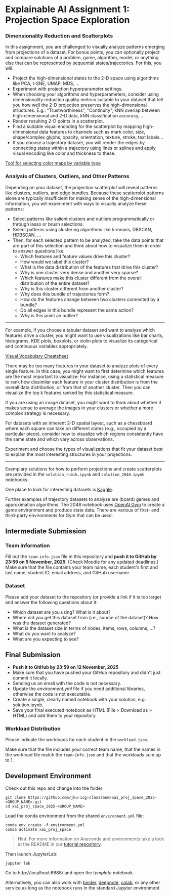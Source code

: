
# Explainable AI Assignment 1: Projection Space Exploration

### Dimensionality Reduction and Scatterplots

In this assignment, you are challenged to visually analyze patterns emerging from projections of a dataset. For bonus points, you can optionally project and compare solutions of a problem, game, algorithm, model, or anything else that can be represented by sequential states/trajectories. For this, you will:
* Project the high-dimensional states to the 2-D space using algorithms like PCA, t-SNE, UMAP, MDS, ...
* Experiment with projection hyperparameter settings.
* When choosing your algorithms and hyperparameters, consider using dimensionality reduction quality metrics suitable to your dataset that tell you how well the 2-D projection preserves the high-dimensional structures. E.g.: "Trustworthiness", "Continuity", kNN overlap between high-dimensional and 2-D data, kNN classification accuracy, ...
* Render resulting 2-D points in a scatterplot.
* Find a suitable visual encoding for the scatterplot by mapping high-dimensional data features to channels such as mark color, size, shape/complex glyphs, opacity, orientation, texture, stroke, text labels...
* If you choose a trajectory dataset, you will render the edges by connecting states within a trajectory using lines or splines and apply visual encoding like color and thickness to these.

[Tool for selecting color maps by variable type](https://colorbrewer2.org/#type=qualitative&scheme=Dark2&n=3)

### Analysis of Clusters, Outliers, and Other Patterns

Depending on your dataset, the projection scatterplot will reveal patterns like clusters, outliers, and edge bundles. Because these scatterplot patterns alone are typically insufficient for making sense of the high-dimensional information, you will experiment with ways to visually analyze these patterns:

* Select patterns like salient clusters and outliers programmatically or through lasso or brush selections.
* Select patterns using clustering algorithms like k-means, DBSCAN, HDBSCAN, ...
* Then, for each selected pattern to be analyzed, take the data points that are part of this selection and think about how to visualize them in order to answer questions like:
    * Which features and feature values drive this cluster?
    * How would we label this cluster?
    * What is the data distribution of the features that drive this cluster?
    * Why is one cluster very dense and another very sparse?
    * Which features make this cluster different from the overall distribution of the entire dataset?
    * Why is this cluster different from another cluster?
    * Why does this bundle of trajectories form?
    * How do the features change between two clusters connected by a bundle?
    * Do all edges in this bundle represent the same action?
    * Why is this point an outlier?

---

For example, if you choose a tabular dataset and want to analyze which features drive a cluster, you might want to use visualizations like bar charts, histograms, KDE plots, boxplots, or violin plots to visualize its categorical and continuous variables appropriately.

[Visual Vocabulary Cheatsheet](https://gramener.github.io/visual-vocabulary-vega/#/FullList/)

There may be too many features in your dataset to analyze plots of every single feature. In this case, you might want to first determine which features are the most important to visualize: For instance, using a statistical measure to rank how dissimilar each feature in your cluster distribution is from the overall data distribution, or from that of another cluster. Then you can visualize the top k features ranked by this statistical measure.

If you are using an image dataset, you might want to think about whether it makes sense to average the images in your clusters or whether a more complex strategy is necessary.

For datasets with an inherent 2-D spatial layout, such as a chessboard where each square can take on different states (e.g., occupied by a particular piece), consider how to visualize which regions consistently have the same state and which vary across observations.

Experiment and choose the types of visualizations that fit your dataset best to explain the most interesting structures in your projections.

---

Exemplary solutions for how to perform projections and create scatterplots are provided in the `solution_rubik.ipynb` and `solution_2048.ipynb` notebooks. 

One place to look for interesting datasets is [Kaggle](https://www.kaggle.com/datasets).

Further examples of trajectory datasets to analyze are (board) games and approximation algorithms. The 2048 notebook uses [OpenAI Gym](https://gym.openai.com/) to create a game environment and produce state data. There are various of first- and third-party environments for Gym that can be used.

## Intermediate Submission

### Team Information

Fill out the `team-info.json` file in this repository and **push it to GitHub by 23:59 on 5 November, 2025**. (Check Moodle for any updated deadlines.)
Make sure that the file contains your team name, each student's first and last name, student ID, email address, and GitHub username.

### Dataset
Please add your dataset to the repository (or provide a link if it is too large) and answer the following questions about it:

* Which dataset are you using? What is it about?
* Where did you get this dataset from (i.e., source of the dataset)? How was the dataset generated?
* What is the dataset size in terms of nodes, items, rows, columns, ...?
* What do you want to analyze?
* What are you expecting to see?


## Final Submission

* **Push it to GitHub by 23:59 on 12 November, 2025**
* Make sure that you have pushed your GitHub repository and didn't just commit it locally.
* Sending us an email with the code is not necessary.
* Update the *environment.yml* file if you need additional libraries, otherwise the code is not executable.
* Create a single, clearly named notebook with your solution, e.g. solution.ipynb.
* Save your final executed notebook as HTML (File > Download as > HTML) and add them to your repository.

### Workload Distribution

Please indicate the workloads for each student in the `workload.json`.

Make sure that the file includes your correct team name, that the names in the workload file match the `team-info.json` and that the workloads sum up to 1.

## Development Environment

Check out this repo and change into the folder:
```
git clone https://github.com/jku-icg-classroom/xai_proj_space_2025-<GROUP_NAME>.git
cd xai_proj_space_2025-<GROUP_NAME>
```

Load the conda environment from the shared `environment.yml` file:
```
conda env create -f environment.yml
conda activate xai_proj_space
```

> Hint: For more information on Anaconda and environments take a look at the README in our [tutorial repository](https://github.com/JKU-ICG/python-visualization-tutorial).

Then launch JupyterLab:
```
jupyter lab
```

Go to http://localhost:8888/ and open the *template* notebook.

Alternatively, you can also work with [binder](https://mybinder.org/), [deepnote](https://deepnote.com/), [colab](https://colab.research.google.com/), or any other service as long as the notebook runs in the standard Jupyter environment.
